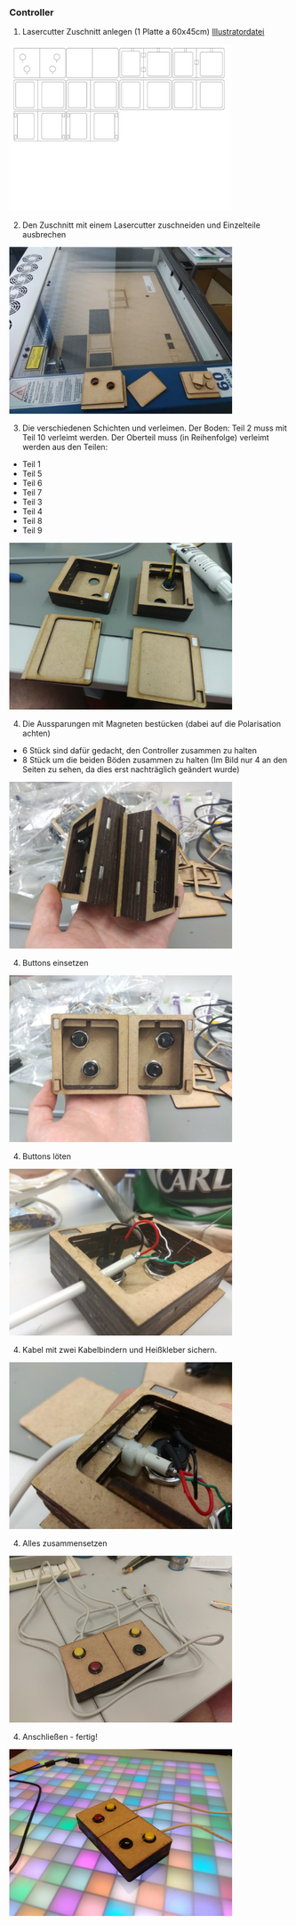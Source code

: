 ### Controller
1. Lasercutter Zuschnitt anlegen (1 Platte a 60x45cm)
[Illustratordatei](https://github.com/cbm-instructions/bits-please/blob/master/Controller/Zuschnitt_Controller.zip)

<img src="Zuschnitt_1_Controller.jpg" height="300">

2. Den Zuschnitt mit einem Lasercutter zuschneiden und Einzelteile ausbrechen

<img src="Lasercutter.jpg" height="300">

3. Die verschiedenen Schichten und verleimen.
Der Boden: Teil 2 muss mit Teil 10 verleimt werden.
Der Oberteil muss (in Reihenfolge) verleimt werden aus den Teilen:
- Teil 1
- Teil 5
- Teil 6
- Teil 7
- Teil 3
- Teil 4
- Teil 8 
- Teil 9

<img src="Schichten.jpg" height="300">

4. Die Aussparungen mit Magneten bestücken (dabei auf die Polarisation achten)
- 6 Stück sind dafür gedacht, den Controller zusammen zu halten
- 8 Stück um die beiden Böden zusammen zu halten
(Im Bild nur 4 an den Seiten zu sehen, da dies erst nachträglich geändert wurde)

<img src="Magnete.jpg" height="300">

4. Buttons einsetzen

<img src="Buttons.jpg" height="300">

4. Buttons löten

<img src="Loeten.jpg" height="300">

4. Kabel mit zwei Kabelbindern und Heißkleber sichern.

<img src="Sichern.jpg" height="300">

4. Alles zusammensetzen

<img src="Zusammensetzen.jpg" height="300">

4. Anschließen - fertig!

<img src="fertig.jpg" height="300">
